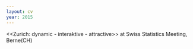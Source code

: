 ```yaml
---
layout: cv
year: 2015
---
```


<<Zurich: dynamic - interaktive - attractive>> at Swiss Statistics Meeting, Berne(CH)




